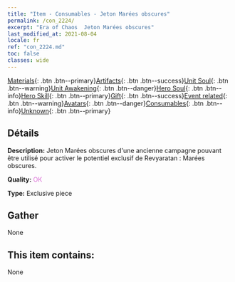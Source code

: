 ```yaml
---
title: "Item - Consumables - Jeton Marées obscures"
permalink: /con_2224/
excerpt: "Era of Chaos  Jeton Marées obscures"
last_modified_at: 2021-08-04
locale: fr
ref: "con_2224.md"
toc: false
classes: wide
---
```

 [Materials](/ItemsFR/){: .btn .btn--primary}[Artifacts](/ItemsFR/Artifacts/){: .btn .btn--success}[Unit Soul](/ItemsFR/UnitSoul/){: .btn .btn--warning}[Unit Awakening](/ItemsFR/UnitAwakening/){: .btn .btn--danger}[Hero Soul](/ItemsFR/HeroSoul/){: .btn .btn--info}[Hero Skill](/ItemsFR/HeroSkill/){: .btn .btn--primary}[Gift](/ItemsFR/Gift/){: .btn .btn--success}[Event related](/ItemsFR/Events/){: .btn .btn--warning}[Avatars](/ItemsFR/Avatars/){: .btn .btn--danger}[Consumables](/ItemsFR/Consumables/){: .btn .btn--info}[Unknown](/ItemsFR/Unknown/){: .btn .btn--primary}

## Détails
 **Description:** Jeton Marées obscures d'une ancienne campagne pouvant être utilisé pour activer le potentiel exclusif de Revyaratan : Marées obscures.

 **Quality:** <span style="color: #DA70D6">OK</span>

 **Type:** Exclusive piece

## Gather

  None

## This item contains:

  None

